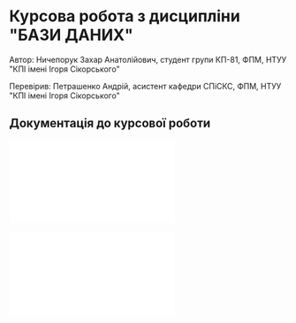 # Курсова робота з дисципліни "БАЗИ ДАНИХ"

Автор: 
Ничепорук Захар Анатолійович, 
студент групи КП-81, ФПМ,
НТУУ "КПІ імені Ігоря Сікорського" 

Перевірив: 
Петрашенко Андрій, 
асистент кафедри СПіСКС, ФПМ, 
НТУУ "КПІ імені Ігоря Сікорського"

## Документація до курсової роботи

![ТЕХНІЧНЕ ЗАВДАННЯ](docs/БД_ТЗ_Ничепорук_Захар.pdf)

![ПОЯСНЮВАЛЬНА ЗАПИСКА](docs/БД_ПЗ_Ничепорук_Захар.pdf)
